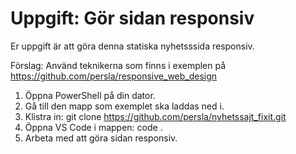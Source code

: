 # Uppgift: Gör sidan responsiv
Er uppgift är att göra denna statiska nyhetsssida responsiv.

Förslag: Använd teknikerna som finns i exemplen på https://github.com/persla/responsive_web_design

1. Öppna PowerShell på din dator.
2. Gå till den mapp som exemplet ska laddas ned i.
3. Klistra in: git clone https://github.com/persla/nyhetssajt_fixit.git
4. Öppna VS Code i mappen: code .
5. Arbeta med att göra sidan responsiv.
